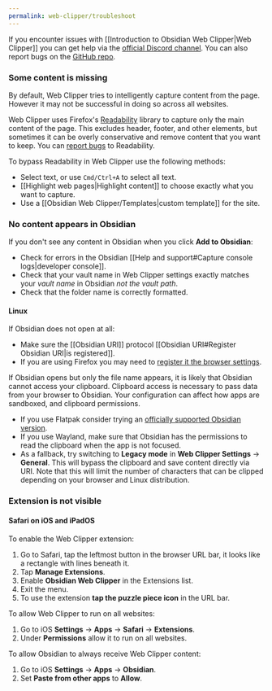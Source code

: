 ```yaml
---
permalink: web-clipper/troubleshoot
---
```

If you encounter issues with [[Introduction to Obsidian Web Clipper|Web Clipper]] you can get help via the [official Discord channel](https://discord.com/channels/686053708261228577/1285652864089198672). You can also report bugs on the [GitHub repo](https://github.com/obsidianmd/obsidian-clipper).

### Some content is missing

By default, Web Clipper tries to intelligently capture content from the page. However it may not be successful in doing so across all websites.

Web Clipper uses Firefox's [Readability](https://github.com/mozilla/readability) library to capture only the main content of the page. This excludes header, footer, and other elements, but sometimes it can be overly conservative and remove content that you want to keep. You can [report bugs](https://github.com/mozilla/readability) to Readability.

To bypass Readability in Web Clipper use the following methods:

- Select text, or use `Cmd/Ctrl+A` to select all text.
- [[Highlight web pages|Highlight content]] to choose exactly what you want to capture.
- Use a [[Obsidian Web Clipper/Templates|custom template]] for the site.

### No content appears in Obsidian

If you don't see any content in Obsidian when you click **Add to Obsidian**:

- Check for errors in the Obsidian [[Help and support#Capture console logs|developer console]].
- Check that your vault name in Web Clipper settings exactly matches your *vault name* in Obsidian *not the vault path*.
- Check that the folder name is correctly formatted.

#### Linux

If Obsidian does not open at all:

- Make sure the [[Obsidian URI]] protocol [[Obsidian URI#Register Obsidian URI|is registered]].
- If you are using Firefox you may need to [register it the browser settings](https://kb.mozillazine.org/Register_protocol).

If Obsidian opens but only the file name appears, it is likely that Obsidian cannot access your clipboard. Clipboard access is necessary to pass data from your browser to Obsidian. Your configuration can affect how apps are sandboxed, and clipboard permissions.

- If you use Flatpak consider trying an [officially supported Obsidian version](https://obsidian.md/download).
- If you use Wayland, make sure that Obsidian has the permissions to read the clipboard when the app is not focused.
- As a fallback, try switching to **Legacy mode** in **Web Clipper Settings** → **General**. This will bypass the clipboard and save content directly via URI. Note that this will limit the number of characters that can be clipped depending on your browser and Linux distribution.

### Extension is not visible

#### Safari on iOS and iPadOS

To enable the Web Clipper extension:

1. Go to Safari, tap the leftmost button in the browser URL bar, it looks like a rectangle with lines beneath it.
2. Tap **Manage Extensions**.
3. Enable **Obsidian Web Clipper** in the Extensions list.
4. Exit the menu.
5. To use the extension **tap the puzzle piece icon** in the URL bar.

To allow Web Clipper to run on all websites:

1. Go to iOS **Settings** →  **Apps** →  **Safari** →  **Extensions**.
2. Under **Permissions** allow it to run on all websites.

To allow Obsidian to always receive Web Clipper content:

1. Go to iOS **Settings** →  **Apps** →  **Obsidian**.
2. Set **Paste from other apps** to **Allow**.
